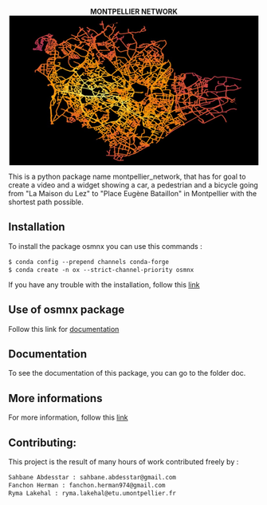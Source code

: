 <p align="center">
  <strong> MONTPELLIER NETWORK </strong> <br>
<img src="osmnx_colors.jpg" style="vertical-align:middle" width="500" height='300' class='center' alt='logo'>
</p>

This is a python package name montpellier_network, that has for goal to create a video and a widget showing a car, a pedestrian and a bicycle going from "La Maison du Lez" to "Place Eugène Bataillon" in Montpellier with the shortest path possible.

## Installation 
To install the package osmnx you can use this commands :
```{bash}
$ conda config --prepend channels conda-forge
$ conda create -n ox --strict-channel-priority osmnx
```
If you have any trouble with the installation, follow this [link](https://github.com/NREL/OpenOA/blob/master/readme.md)

## Use of osmnx package
Follow this link for [documentation](https://osmnx.readthedocs.io/en/stable/osmnx.html#module-osmnx.settings)

## Documentation 
To see the documentation of this package, you can go to the folder doc.

## More informations
For more information, follow this [link](https://github.com/gboeing/osmnx-examples)

## Contributing: 
This project is the result of many hours of work contributed freely by :  

    Sahbane Abdesstar : sahbane.abdesstar@gmail.com
    Fanchon Herman : fanchon.herman974@gmail.com
    Ryma Lakehal : ryma.lakehal@etu.umontpellier.fr
